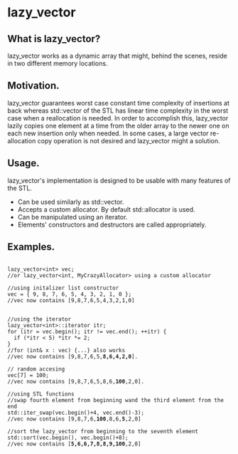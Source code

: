 # lazy_vector

## What is lazy_vector?

lazy_vector works as a dynamic array that might, behind the scenes, reside in two different memory locations. 

## Motivation.
lazy_vector guarantees worst case constant time complexity of insertions at back whereas std::vector of the STL has linear time complexity in the worst case when a reallocation is needed. In order to accomplish this, lazy_vector lazily copies one element at a time from the older array to the newer one on each new insertion only when needed.
In some cases, a large vector re-allocation copy operation is not desired and lazy_vector might a solution.

## Usage.

lazy_vector's implementation is designed to be usable with many features of the STL.

* Can be used similarly as std::vector.
* Accepts a custom allocator. By default std::allocator is used.
* Can be manipulated using an iterator.
* Elements' constructors and destructors are called appropriately.

## Examples.

<pre><code>
lazy_vector&ltint&gt; vec;
//or lazy_vector&ltint, MyCrazyAllocator&gt using a custom allocator

//using initalizer list constructor
vec = { 9, 8, 7, 6, 5, 4, 3, 2, 1, 0 }; 
//vec now contains [9,8,7,6,5,4,3,2,1,0]


//using the iterator
lazy_vector&lt;int&gt::iterator itr;
for (itr = vec.begin(); itr != vec.end(); ++itr) {
  if (*itr < 5) *itr *= 2;
}
//for (int& x : vec) {...} also works
//vec now contains [9,8,7,6,5,<b>8,6,4,2,0</b>].

// random accesing
vec[7] = 100;
//vec now contains [9,8,7,6,5,8,6,<b>100</b>,2,0].

//using STL functions
//swap fourth element from beginning wand the third element from the end
std::iter_swap(vec.begin()+4, vec.end()-3);
//vec now contains [9,8,7,6,<b>100</b>,8,6,<b>5</b>,2,0]

//sort the lazy_vector from beginning to the seventh element
std::sort(vec.begin(), vec.begin()+8);
//vec now contains [<b>5,6,6,7,8,8,9,100</b>,2,0]
</code></pre>
